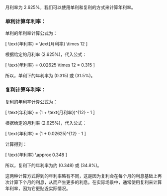 月利率为 2.625%，我们可以使用单利和复利的方式来计算年利率。

### 单利计算年利率：

单利的年利率计算公式为：

\[ \text{年利率} = \text{月利率} \times 12 \]

根据给定的月利率 \(2.625\%\)，代入公式：

\[ \text{年利率} = 0.02625 \times 12 = 0.315 \]

所以，单利下的年利率为 \(0.315\) 或 \(31.5\%\)。

### 复利计算年利率：

复利的年利率计算公式为：

\[ \text{年利率} = (1 + \text{月利率})^{12} - 1 \]

根据给定的月利率 \(2.625\%\)，代入公式：

\[ \text{年利率} = (1 + 0.02625)^{12} - 1 \]

计算得到：

\[ \text{年利率} \approx 0.348 \]

所以，复利下的年利率为约 \(0.348\) 或 \(34.8\%\)。

这两种计算方式得到的年利率略有不同，这是因为复利会在每个月的利息基础上再次计算下个月的利息，从而产生更多的利息。在实际场景中，通常使用复利来计算年利率，因为它更贴近实际情况。
